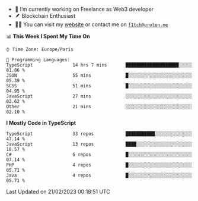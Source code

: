 - 🔭 I’m currently working on Freelance as Web3 developer
- 🪶 Blockchain Enthusiast
- 👨‍💻 You can visit my [website](https://f1tch.xyz) or contact me on [`f1tch@proton.me`](mailto:f1tch@proton.me)

<!--START_SECTION:waka-->
📊 **This Week I Spent My Time On** 

```text
⌚︎ Time Zone: Europe/Paris

💬 Programming Languages: 
TypeScript               14 hrs 7 mins       ████████████████████░░░░░   81.86 % 
JSON                     55 mins             █░░░░░░░░░░░░░░░░░░░░░░░░   05.39 % 
SCSS                     51 mins             █░░░░░░░░░░░░░░░░░░░░░░░░   04.95 % 
JavaScript               27 mins             ░░░░░░░░░░░░░░░░░░░░░░░░░   02.62 % 
Other                    21 mins             ░░░░░░░░░░░░░░░░░░░░░░░░░   02.10 % 

```

**I Mostly Code in TypeScript** 

```text
TypeScript               33 repos            ███████████░░░░░░░░░░░░░░   47.14 % 
JavaScript               13 repos            ████░░░░░░░░░░░░░░░░░░░░░   18.57 % 
C#                       5 repos             █░░░░░░░░░░░░░░░░░░░░░░░░   07.14 % 
PHP                      4 repos             █░░░░░░░░░░░░░░░░░░░░░░░░   05.71 % 
Java                     4 repos             █░░░░░░░░░░░░░░░░░░░░░░░░   05.71 % 

```



 Last Updated on 21/02/2023 00:18:51 UTC
<!--END_SECTION:waka-->
